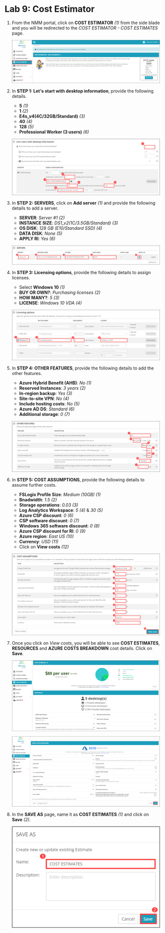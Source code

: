 # Lab 9: Cost Estimator

1. From the NMM portal, click on **COST ESTIMATOR** *(1)* from the side blade and you will be redirected to the *COST ESTIMATOR - COST ESTIMATES* page.

   ![](media/9ss1.png)
   
1. In **STEP 1: Let's start with desktop information**, provide the following details.

   * **5** *(1)* 
   * **1** *(2)*
   * **E4s_v4(4C/32GB/Standard)** *(3)*
   * **40** *(4)*
   * **128** *(5)*
   * **Professional Worker (3 users)** *(6)*
   
   ![](media/9ss2.png)
   
1. In **STEP 2: SERVERS**, click on **Add server** *(1)* and provide the following details to add a server.

   * **SERVER**:  *Server #1* *(2)*
   * **INSTANCE SIZE**:  *DS1_v2(1C/3.5GB/Standard)* *(3)*
   * **OS DISK**:  *128 GB (E10/Standard SSD)* *(4)*
   * **DATA DISK**:  *None* *(5)*
   * **APPLY RI**:  *Yes* *(6)*

   ![](media/9ss3.png)
   
1. In **STEP 3: Licensing options**, provide the following details to assign licenses.

   * Select **Windows 10** *(1)*
   * **BUY OR OWN?**:  *Purchasing licenses* *(2)*
   * **HOW MANY?**:  *5* *(3)*
   * **LICENSE**:  *Windows 10 VDA* *(4)*
   
   ![](media/9ss4.png)
   
1. In **STEP 4: OTHER FEATURES**, provide the following details to add the other features.

   * **Azure Hybrid Benefit (AHB)**:  *No* *(1)*
   * **Reserved Instances**:  *3 years* *(2)*
   * **In-region backup**:  *Yes* *(3)*
   * **Site-to-site VPN**:  *No* *(4)*
   * **Include hosting costs**: *No* *(5)*
   * **Azure AD DS**: *Standard* *(6)*
   * **Additional storage**:  *0* *(7)*
   
   ![](media/9ss5.png)

1. In **STEP 5: COST ASSUMPTIONS**, provide the following details to assume further costs.

   * **FSLogix Profile Size**:  *Medium (10GB)* *(1)*
   * **Bnadwidth**:  *1.5* *(2)*
   * **Storage operations**:  *0.03* *(3)*
   * **Log Analytics Workspace**:  *5* *(4)* & *30* *(5)*
   * **Azure CSP discount**:  *0* *(6)*
   * **CSP software discount**:  *0* *(7)*
   * **Windows 365 software discount**:  *0* *(8)*
   * **Azure CSP discount for RI**:  *0* *(9)*
   * **Azure region**:  *East US* *(10)*
   * **Currency**:  *USD* *(11)*
   * Click on **View costs** *(12)* 
   
   ![](media/9ss6.png)
   
1. Once you click on *View costs*, you will be able to see **COST ESTIMATES**, **RESOURCES** and **AZURE COSTS BREAKDOWN** cost details. Click on **Save**.

   ![](media/9ss7.png)
   
   ![](media/9ss8.png)
   
1. In the **SAVE AS** page, name it as **COST ESTIMATES** *(1)* and click on **Save** *(2)*.

   ![](media/9ss9.png)

   
   
   
  
      

